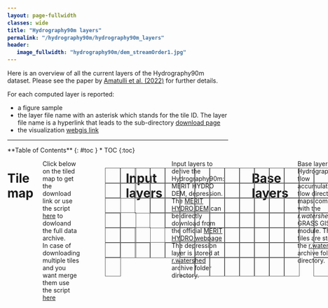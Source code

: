 ```yaml
---
layout: page-fullwidth
classes: wide
title: "Hydrography90m layers"
permalink: "/hydrography90m/hydrography90m_layers"
header:
   image_fullwidth: "hydrography90m/dem_streamOrder1.jpg"
---
```


Here is an overview of all the current layers of the Hydrography90m dataset.
Please see the paper by [Amatulli et al. (2022)](https://essd.copernicus.org/preprints/essd-2022-9) for further details.  

For each computed layer is reported:
* a figure sample
* the layer file name with an asterisk which stands for the tile ID. The layer file name is a hyperlink that leads to the sub-directory [download page](https://public.igb-berlin.de/index.php/s/agciopgzXjWswF4)
* the visualization [webgis link](https://geo.igb-berlin.de/maps/351/view)

---

<style>
	table, th, td {border: 0px solid black; background-color: white;}

	.tileDownloadBoundsTitle {
		padding-bottom: 5px;
	}
	.mapTileDownloadContainer {
		width: 685px;
		height: 267px;
		display: block;
		position: relative;
	}
	.mapTileDownloadBaseLayer {
		position: absolute;
		left:0;
		right:0;
	}
.tile {
  width:34px;
  height:34px;
  border:1px solid #606060;
  display:block;
  position:absolute;
  background-color: rgba(128,128,128,0.01);
}

.tile:hover {
  border:2px solid red;
  z-index:2;
  background-color: rgba(128,128,128,0.01);
}

.tile.selected {
  border:1px solid red;
  opacity: 0.6;
  z-index:2;
  background-color: red;
}

#tilepaths a {
  font-family: monospace;
  font-size: 10px;
}

#tilepaths a:link {
  text-decoration: none;
}

#tilepaths a:visited {
  text-decoration: none;
}

#tilepaths a:hover {
  text-decoration: underline;
}

#tilepaths a:active {
  text-decoration: underline;
}

code {
  font-weight: bold;
}

</style>

<script src="../../pages/hydrography90m/jquery-3.6.0.js" type="text/javascript"></script>

<script>	
	function set_paths(h,v) {
		h = String("00" + h).slice(-2);
		v = String("00" + v).slice(-2);
		
		tile_code = 
		`<div>
			<p><br><b>
			&nbsp&nbsp&nbsp&nbsp&nbsp
			Tile code: h${h}v${v}</b></p>
		</div>`;
		$("#dynamic_tile_code").html(tile_code);

		depression_link =
		`<div>
			<a href="https://public.igb-berlin.de/index.php/s/agciopgzXjWswF4/download?path=%2Fr.watershed%2Fdepression_tiles20d&files=depression_h${h}v${v}.tif">
				https://public.igb-berlin.de/index.php/s/agciopgzXjWswF4/download?path=%2Fr.watershed%2Fdepression_tiles20d&files=depression_h${h}v${v}.tif</a><br>
		</div>`;
		$("#dynamic_depression_link").html(depression_link);

		flow_accumulation_link = 
		`<div>
			<a href="https://public.igb-berlin.de/index.php/s/agciopgzXjWswF4/download?path=%2Fr.watershed%2Faccumulation_tiles20d&files=accumulation_h${h}v${v}.tif">
				https://public.igb-berlin.de/index.php/s/agciopgzXjWswF4/download?path=%2Fr.watershed%2Faccumulation_tiles20d&files=accumulation_h${h}v${v}.tif</a><br>
		</div>`;
		$("#dynamic_accumulation").html(flow_accumulation_link);
		
		flow_direction_link =
		`<div>
			<a href="https://public.igb-berlin.de/index.php/s/agciopgzXjWswF4/download?path=%2Fr.watershed%2Fdirection_tiles20d&files=direction_h${h}v${v}.tif">
				https://public.igb-berlin.de/index.php/s/agciopgzXjWswF4/download?path=%2Fr.watershed%2Fdirection_tiles20d&files=direction_h${h}v${v}.tif</a><br>
		</div>`;
		$("#dynamic_direction").html(flow_direction_link);

drainage_basin_link =
		`<div>
			<a href="https://public.igb-berlin.de/index.php/s/agciopgzXjWswF4/download?path=%2Fr.watershed%2Fbasin_tiles20d&files=basin_h${h}v${v}.tif">
				https://public.igb-berlin.de/index.php/s/agciopgzXjWswF4/download?path=%2Fr.watershed%2Fbasin_tiles20d&files=basin_h${h}v${v}.tif</a><br><br>
			<a href="https://public.igb-berlin.de/index.php/s/agciopgzXjWswF4/download?path=%2Fr.watershed%2Fbasin_tiles20d&files=basin_h${h}v${v}.gpkg">
				https://public.igb-berlin.de/index.php/s/agciopgzXjWswF4/download?path=%2Fr.watershed%2Fbasin_tiles20d&files=basin_h${h}v${v}.gpkg</a><br>
		</div>`;
		$("#dynamic_basin").html(drainage_basin_link);

		stream_segment_link =
		`<div>
			<a href="https://public.igb-berlin.de/index.php/s/agciopgzXjWswF4/download?path=%2Fr.watershed%2Fsegment_tiles20d&files=segment_h${h}v${v}.tif">
				https://public.igb-berlin.de/index.php/s/agciopgzXjWswF4/download?path=%2Fr.watershed%2Fsegment_tiles20d&files=segment_h${h}v${v}.tif
				</a><br>
		</div>`;
		$("#dynamic_stream_seg").html(stream_segment_link);

		sub_catch_link =
		`<div>
			<a href="https://public.igb-berlin.de/index.php/s/agciopgzXjWswF4/download?path=%2Fr.watershed%2Fsub_catchment_tiles20d&files=sub_catchment_h${h}v${v}.tif">https://public.igb-berlin.de/index.php/s/agciopgzXjWswF4/download?path=%2Fr.watershed%2Fsub_catchment_tiles20d&files=sub_catchment_h${h}v${v}.tif</a><br><br>
			<a href="https://public.igb-berlin.de/index.php/s/agciopgzXjWswF4/download?path=%2Fr.watershed%2Fsub_catchment_tiles20d&files=sub_catchment_h${h}v${v}.gpkg">https://public.igb-berlin.de/index.php/s/agciopgzXjWswF4/download?path=%2Fr.watershed%2Fsub_catchment_tiles20d&files=sub_catchment_h${h}v${v}.gpkg</a><br>
		</div>`;
		$("#dynamic_sub_catch").html(sub_catch_link);
	
		outlet_link =
		`<div>
			<a href="https://public.igb-berlin.de/index.php/s/agciopgzXjWswF4/download?path=%2Fr.watershed%2Foutlet_tiles20d&files=outlet_h${h}v${v}.tif">
				https://public.igb-berlin.de/index.php/s/agciopgzXjWswF4/download?path=%2Fr.watershed%2Foutlet_tiles20d&files=outlet_h${h}v${v}.tif</a><br><br>
			<a href="https://public.igb-berlin.de/index.php/s/agciopgzXjWswF4/download?path=%2Fr.watershed%2Foutlet_tiles20d&files=outlet_h${h}v${v}.gpkg">
				https://public.igb-berlin.de/index.php/s/agciopgzXjWswF4/download?path=%2Fr.watershed%2Foutlet_tiles20d&files=outlet_h${h}v${v}.gpkg</a><br>
		</div>`;
		$("#dynamic_outlet").html(outlet_link);

		slope_curv_max_dw_cel_link =
		`<div>
			<a href="https://public.igb-berlin.de/index.php/s/agciopgzXjWswF4/download?path=%2Fr.stream.slope%2Fslope_curv_max_dw_cel_tiles20d&files=slope_curv_max_dw_cel_h${h}v${v}.tif">
				https://public.igb-berlin.de/index.php/s/agciopgzXjWswF4/download?path=%2Fr.stream.slope%2Fslope_curv_max_dw_cel_tiles20d&files=slope_curv_max_dw_cel_h${h}v${v}.tif</a><br>
		</div>`;
		$("#dynamic_slope_curv_max_dw_cel").html(slope_curv_max_dw_cel_link);

		slope_curv_min_dw_cel_link =
		`<div>
			<a href="https://public.igb-berlin.de/index.php/s/agciopgzXjWswF4/download?path=%2Fr.stream.slope%2Fslope_curv_min_dw_cel_tiles20d&files=slope_curv_min_dw_cel_h${h}v${v}.tif">
				https://public.igb-berlin.de/index.php/s/agciopgzXjWswF4/download?path=%2Fr.stream.slope%2Fslope_curv_min_dw_cel_tiles20d&files=slope_curv_min_dw_cel_h${h}v${v}.tif</a><br>
		</div>`;
		$("#dynamic_slope_curv_min_dw_cel_link").html(slope_curv_min_dw_cel_link);

		slope_elv_dw_cel_link =
		`<div>
			<a href="https://public.igb-berlin.de/index.php/s/agciopgzXjWswF4/download?path=%2Fr.stream.slope%2Fslope_elv_dw_cel_tiles20d&files=slope_elv_dw_cel_h${h}v${v}.tif">
				https://public.igb-berlin.de/index.php/s/agciopgzXjWswF4/download?path=%2Fr.stream.slope%2Fslope_elv_dw_cel_tiles20d&files=slope_elv_dw_cel_h${h}v${v}.tif</a><br>
		</div>`;
		$("#dynamic_slope_elv_dw_cel_link").html(slope_elv_dw_cel_link);

		slope_grad_dw_cel_link =
		`<div>
			<a href="https://public.igb-berlin.de/index.php/s/agciopgzXjWswF4/download?path=%2Fr.stream.slope%2Fslope_grad_dw_cel_tiles20d&files=slope_grad_dw_cel_h${h}v${v}.tif">
				https://public.igb-berlin.de/index.php/s/agciopgzXjWswF4/download?path=%2Fr.stream.slope%2Fslope_grad_dw_cel_tiles20d&files=slope_grad_dw_cel_h${h}v${v}.tif</a><br>
		</div>`;
		$("#dynamic_slope_grad_dw_cel_link").html(slope_grad_dw_cel_link);

    	stream_dist_up_near_link =
		`<div>
			<a href="https://public.igb-berlin.de/index.php/s/agciopgzXjWswF4/download?path=%2Fr.stream.distance%2Fstream_dist_up_near_tiles20d&files=stream_dist_up_near_h${h}v${v}.tif">
				https://public.igb-berlin.de/index.php/s/agciopgzXjWswF4/download?path=%2Fr.stream.distance%2Fstream_dist_up_near_tiles20d&files=stream_dist_up_near_h${h}v${v}.tif</a><br>
		</div>`;
		$("#dynamic_stream_dist_up_near_link").html(stream_dist_up_near_link);

stream_dist_up_farth_link =
		`<div>
			<a href="https://public.igb-berlin.de/index.php/s/agciopgzXjWswF4/download?path=%2Fr.stream.distance%2Fstream_dist_up_farth_tiles20d&files=stream_dist_up_farth_h${h}v${v}.tif">
				https://public.igb-berlin.de/index.php/s/agciopgzXjWswF4/download?path=%2Fr.stream.distance%2Fstream_dist_up_farth_tiles20d&files=stream_dist_up_farth_h${h}v${v}.tif</a><br>
		</div>`;
		$("#dynamic_stream_dist_up_farth_link").html(stream_dist_up_farth_link);

stream_dist_dw_near_link = 
		`<div>
			<a href="https://public.igb-berlin.de/index.php/s/agciopgzXjWswF4/download?path=%2Fr.stream.distance%2Fstream_dist_dw_near_tiles20d&files=stream_dist_dw_near_h${h}v${v}.tif">
				https://public.igb-berlin.de/index.php/s/agciopgzXjWswF4/download?path=%2Fr.stream.distance%2Fstream_dist_dw_near_tiles20d&files=stream_dist_dw_near_h${h}v${v}.tif</a><br>
		</div>`;
		$("#dynamic_stream_dist_dw_near_link").html(stream_dist_dw_near_link);


outlet_dist_dw_basin_link = 
		`<div>
			<a href="https://public.igb-berlin.de/index.php/s/agciopgzXjWswF4/download?path=%2Fr.stream.distance%2Foutlet_dist_dw_basin_tiles20d&files=outlet_dist_dw_basin_h${h}v${v}.tif">
				https://public.igb-berlin.de/index.php/s/agciopgzXjWswF4/download?path=%2Fr.stream.distance%2Foutlet_dist_dw_basin_tiles20d&files=outlet_dist_dw_basin_h${h}v${v}.tif</a><br>
		</div>`;
		$("#dynamic_outlet_dist_dw_basin_link").html(outlet_dist_dw_basin_link);

		outlet_dist_dw_scatch_link = 
		`<div>
			<a href="https://public.igb-berlin.de/index.php/s/agciopgzXjWswF4/download?path=%2Fr.stream.distance%2Foutlet_dist_dw_scatch_tiles20d&files=outlet_dist_dw_scatch_h${h}v${v}.tif">
				https://public.igb-berlin.de/index.php/s/agciopgzXjWswF4/download?path=%2Fr.stream.distance%2Foutlet_dist_dw_scatch_tiles20d&files=outlet_dist_dw_scatch_h${h}v${v}.tif</a><br>
		</div>`;
		$("#dynamic_outlet_dist_dw_scatch_link").html(outlet_dist_dw_scatch_link);

		stream_dist_proximity_link = 
		`<div>
			<a href="https://public.igb-berlin.de/index.php/s/agciopgzXjWswF4/download?path=%2Fr.stream.distance%2Fstream_dist_proximity_tiles20d&files=stream_dist_proximity_h${h}v${v}.tif">
				https://public.igb-berlin.de/index.php/s/agciopgzXjWswF4/download?path=%2Fr.stream.distance%2Fstream_dist_proximity_tiles20d&files=stream_dist_proximity_h${h}v${v}.tif</a><br>
		</div>`;
		$("#dynamic_stream_dist_proximity_link").html(stream_dist_proximity_link);

		stream_diff_up_near_link = 
		`<div>
			<a href="https://public.igb-berlin.de/index.php/s/agciopgzXjWswF4/download?path=%2Fr.stream.distance%2Fstream_diff_up_near_tiles20d&files=stream_diff_up_near_h${h}v${v}.tif">
				https://public.igb-berlin.de/index.php/s/agciopgzXjWswF4/download?path=%2Fr.stream.distance%2Fstream_diff_up_near_tiles20d&files=stream_diff_up_near_h${h}v${v}.tif</a><br>
		</div>`;
		$("#dynamic_stream_diff_up_near_link").html(stream_diff_up_near_link);

		stream_diff_up_farth_link = 
		`<div>
			<a href="https://public.igb-berlin.de/index.php/s/agciopgzXjWswF4/download?path=%2Fr.stream.distance%2Fstream_diff_up_farth_tiles20d&files=stream_diff_up_farth_h${h}v${v}.tif">
				https://public.igb-berlin.de/index.php/s/agciopgzXjWswF4/download?path=%2Fr.stream.distance%2Fstream_diff_up_farth_tiles20d&files=stream_diff_up_farth_h${h}v${v}.tif</a><br>
		</div>`;
		$("#dynamic_stream_diff_up_farth_link").html(stream_diff_up_farth_link);

		stream_diff_dw_near_link = 
		`<div>
			<a href="https://public.igb-berlin.de/index.php/s/agciopgzXjWswF4/download?path=%2Fr.stream.distance%2Fstream_diff_dw_near_tiles20d&files=stream_diff_dw_near_h${h}v${v}.tif">
				https://public.igb-berlin.de/index.php/s/agciopgzXjWswF4/download?path=%2Fr.stream.distance%2Fstream_diff_dw_near_tiles20d&files=stream_diff_dw_near_h${h}v${v}.tif</a><br>
		</div>`;
		$("#dynamic_stream_diff_dw_near_link").html(stream_diff_dw_near_link);

		outlet_diff_dw_basin_link = 
		`<div>
			<a href="https://public.igb-berlin.de/index.php/s/agciopgzXjWswF4/download?path=%2Fr.stream.distance%2Foutlet_diff_dw_basin_tiles20d&files=outlet_diff_dw_basin_h${h}v${v}.tif">
				https://public.igb-berlin.de/index.php/s/agciopgzXjWswF4/download?path=%2Fr.stream.distance%2Foutlet_diff_dw_basin_tiles20d&files=outlet_diff_dw_basin_h${h}v${v}.tif</a><br>
		</div>`;
		$("#dynamic_outlet_diff_dw_basin_link").html(outlet_diff_dw_basin_link);

		outlet_diff_dw_scatch_link = 
		`<div>
			<a href="https://public.igb-berlin.de/index.php/s/agciopgzXjWswF4/download?path=%2Fr.stream.distance%2Foutlet_diff_dw_scatch_tiles20d&files=outlet_diff_dw_scatch_h${h}v${v}.tif">
				https://public.igb-berlin.de/index.php/s/agciopgzXjWswF4/download?path=%2Fr.stream.distance%2Foutlet_diff_dw_scatch_tiles20d&files=outlet_diff_dw_scatch_h${h}v${v}.tif</a><br>
		</div>`;
		$("#dynamic_outlet_diff_dw_scatch_link").html(outlet_diff_dw_scatch_link);

		channel_grad_dw_seg_link = 
		`<div>
			<a href="https://public.igb-berlin.de/index.php/s/agciopgzXjWswF4/download?path=%2Fr.stream.channel%2Fchannel_grad_dw_seg_tiles20d&files=channel_grad_dw_seg_h${h}v${v}.tif">
				https://public.igb-berlin.de/index.php/s/agciopgzXjWswF4/download?path=%2Fr.stream.channel%2Fchannel_grad_dw_seg_tiles20d&files=channel_grad_dw_seg_h${h}v${v}.tif</a><br>
		</div>`;
		$("#dynamic_channel_grad_dw_seg_link").html(channel_grad_dw_seg_link);

		channel_grad_up_seg_link = 
		`<div>
			<a href="https://public.igb-berlin.de/index.php/s/agciopgzXjWswF4/download?path=%2Fr.stream.channel%2Fchannel_grad_up_seg_tiles20d&files=channel_grad_up_seg_h${h}v${v}.tif">
				https://public.igb-berlin.de/index.php/s/agciopgzXjWswF4/download?path=%2Fr.stream.channel%2Fchannel_grad_up_seg_tiles20d&files=channel_grad_up_seg_h${h}v${v}.tif</a><br>
		</div>`;
		$("#dynamic_channel_grad_up_seg_link").html(channel_grad_up_seg_link);

		channel_grad_up_cel_link = 
		`<div>
			<a href="https://public.igb-berlin.de/index.php/s/agciopgzXjWswF4/download?path=%2Fr.stream.channel%2Fchannel_grad_up_cel_tiles20d&files=channel_grad_up_cel_h00v00.tif">
				https://public.igb-berlin.de/index.php/s/agciopgzXjWswF4/download?path=%2Fr.stream.channel%2Fchannel_grad_up_cel_tiles20d&files=channel_grad_up_cel_h${h}v${v}.tif</a><br>
		</div>`;
		$("#dynamic_channel_grad_up_cel_link").html(channel_grad_up_cel_link);

		channel_curv_cel_link = 
		`<div>
			<a href="https://public.igb-berlin.de/index.php/s/agciopgzXjWswF4/download?path=%2Fr.stream.channel%2Fchannel_curv_cel_tiles20d&files=channel_curv_cel_h${h}v${v}.tif">
				https://public.igb-berlin.de/index.php/s/agciopgzXjWswF4/download?path=%2Fr.stream.channel%2Fchannel_curv_cel_tiles20d&files=channel_curv_cel_h${h}v${v}.tif</a><br>
		</div>`;
		$("#dynamic_channel_curv_cel_link").html(channel_curv_cel_link);

		channel_elv_dw_seg_link = 
		`<div>
			<a href="https://public.igb-berlin.de/index.php/s/agciopgzXjWswF4/download?path=%2Fr.stream.channel%2Fchannel_elv_dw_seg_tiles20d&files=channel_elv_dw_seg_h${h}v${v}.tif">
				https://public.igb-berlin.de/index.php/s/agciopgzXjWswF4/download?path=%2Fr.stream.channel%2Fchannel_elv_dw_seg_tiles20d&files=channel_elv_dw_seg_h${h}v${v}.tif</a><br>
		</div>`;
		$("#dynamic_channel_elv_dw_seg_link").html(channel_elv_dw_seg_link);

		channel_elv_up_seg_link = 
		`<div>
			<a href="https://public.igb-berlin.de/index.php/s/agciopgzXjWswF4/download?path=%2Fr.stream.channel%2Fchannel_elv_up_seg_tiles20d&files=channel_elv_up_seg_h${h}v${v}.tif">
				https://public.igb-berlin.de/index.php/s/agciopgzXjWswF4/download?path=%2Fr.stream.channel%2Fchannel_elv_up_seg_tiles20d&files=channel_elv_up_seg_h${h}v${v}.tif</a><br>
		</div>`;
		$("#dynamic_channel_elv_up_seg_link").html(channel_elv_up_seg_link);

		channel_elv_up_cel_link = 
		`<div>
			<a href="https://public.igb-berlin.de/index.php/s/agciopgzXjWswF4/download?path=%2Fr.stream.channel%2Fchannel_elv_up_cel_tiles20d&files=channel_elv_up_cel_h${h}v${v}.tif">
				https://public.igb-berlin.de/index.php/s/agciopgzXjWswF4/download?path=%2Fr.stream.channel%2Fchannel_elv_up_cel_tiles20d&files=channel_elv_up_cel_h${h}v${v}.tif</a><br>
		</div>`;
		$("#dynamic_channel_elv_up_cel_link").html(channel_elv_up_cel_link);

		channel_elv_dw_cel_link = 
		`<div>
			<a href="https://public.igb-berlin.de/index.php/s/agciopgzXjWswF4/download?path=%2Fr.stream.channel%2Fchannel_elv_dw_cel_tiles20d&files=channel_elv_dw_cel_h${h}v${v}.tif">
				https://public.igb-berlin.de/index.php/s/agciopgzXjWswF4/download?path=%2Fr.stream.channel%2Fchannel_elv_dw_cel_tiles20d&files=channel_elv_dw_cel_h${h}v${v}.tif</a><br>
		</div>`;
		$("#dynamic_channel_elv_dw_cel_link").html(channel_elv_dw_cel_link);

		channel_dist_dw_seg_link = 
		`<div>
			<a href="https://public.igb-berlin.de/index.php/s/agciopgzXjWswF4/download?path=%2Fr.stream.channel%2Fchannel_dist_dw_seg_tiles20d&files=channel_dist_dw_seg_h${h}v${v}.tif">
				https://public.igb-berlin.de/index.php/s/agciopgzXjWswF4/download?path=%2Fr.stream.channel%2Fchannel_dist_dw_seg_tiles20d&files=channel_dist_dw_seg_h${h}v${v}.tif</a><br>
		</div>`;
		$("#dynamic_channel_dist_dw_seg_link").html(channel_dist_dw_seg_link);

		channel_dist_up_seg_link = 
		`<div>
			<a href="https://public.igb-berlin.de/index.php/s/agciopgzXjWswF4/download?path=%2Fr.stream.channel%2Fchannel_dist_up_seg_tiles20d&files=channel_dist_up_seg_h${h}v${v}.tif">
				https://public.igb-berlin.de/index.php/s/agciopgzXjWswF4/download?path=%2Fr.stream.channel%2Fchannel_dist_up_seg_tiles20d&files=channel_dist_up_seg_h${h}v${v}.tif</a><br>
		</div>`;
		$("#dynamic_channel_dist_up_seg_link").html(channel_dist_up_seg_link);

		channel_dist_up_cel_link = 
		`<div>
			<a href="https://public.igb-berlin.de/index.php/s/agciopgzXjWswF4/download?path=%2Fr.stream.channel%2Fchannel_dist_up_cel_tiles20d&files=channel_dist_up_cel_h${h}v${v}.tif">
				https://public.igb-berlin.de/index.php/s/agciopgzXjWswF4/download?path=%2Fr.stream.channel%2Fchannel_dist_up_cel_tiles20d&files=channel_dist_up_cel_h${h}v${v}.tif</a><br>
		</div>`;
		$("#dynamic_channel_dist_up_cel_link").html(channel_dist_up_cel_link);

		order_strahler_link = 
		`<div>
			<a href="https://public.igb-berlin.de/index.php/s/agciopgzXjWswF4/download?path=%2Fr.stream.order%2Forder_strahler_tiles20d&files=order_strahler_h${h}v${v}.tif">
				https://public.igb-berlin.de/index.php/s/agciopgzXjWswF4/download?path=%2Fr.stream.order%2Forder_strahler_tiles20d&files=order_strahler_h${h}v${v}.tif</a><br>
		</div>`;
		$("#dynamic_order_strahler_link").html(order_strahler_link);

		order_shreve_link = 
		`<div>
			<a href="https://public.igb-berlin.de/index.php/s/agciopgzXjWswF4/download?path=%2Fr.stream.order%2Forder_shreve_tiles20d&files=order_shreve_h${h}v${v}.tif">
				https://public.igb-berlin.de/index.php/s/agciopgzXjWswF4/download?path=%2Fr.stream.order%2Forder_shreve_tiles20d&files=order_shreve_h${h}v${v}.tif</a><br>
		</div>`;
		$("#dynamic_order_shreve_link").html(order_shreve_link);

		order_horton_link = 
		`<div>
			<a href="https://public.igb-berlin.de/index.php/s/agciopgzXjWswF4/download?path=%2Fr.stream.order%2Forder_horton_tiles20d&files=order_horton_h${h}v${v}.tif">
				https://public.igb-berlin.de/index.php/s/agciopgzXjWswF4/download?path=%2Fr.stream.order%2Forder_horton_tiles20d&files=order_horton_h${h}v${v}.tif</a><br>
		</div>`;
		$("#dynamic_order_horton_link").html(order_horton_link);

		order_hack_link = 
		`<div>
			<a href="https://public.igb-berlin.de/index.php/s/agciopgzXjWswF4/download?path=%2Fr.stream.order%2Forder_hack_tiles20d&files=order_hack_h${h}v${v}.tif">
				https://public.igb-berlin.de/index.php/s/agciopgzXjWswF4/download?path=%2Fr.stream.order%2Forder_hack_tiles20d&files=order_hack_h${h}v${v}.tif</a><br>
		</div>`;
		$("#dynamic_order_hack_link").html(order_hack_link);

		order_topo_link = 
		`<div>
			<a href="https://public.igb-berlin.de/index.php/s/agciopgzXjWswF4/download?path=%2Fr.stream.order%2Forder_topo_tiles20d&files=order_topo_h${h}v${v}.tif">
				https://public.igb-berlin.de/index.php/s/agciopgzXjWswF4/download?path=%2Fr.stream.order%2Forder_topo_tiles20d&files=order_topo_h${h}v${v}.tif</a><br>
		</div>`;
		$("#dynamic_order_topo_link").html(order_topo_link);

		order_vect_link = 
		`<div>
			<a href="https://public.igb-berlin.de/index.php/s/agciopgzXjWswF4/download?path=%2Fr.stream.order%2Forder_vect_tiles20d&files=order_vect_point_h${h}v${v}.gpkg">
				https://public.igb-berlin.de/index.php/s/agciopgzXjWswF4/download?path=%2Fr.stream.order%2Forder_vect_tiles20d&files=order_vect_point_h${h}v${v}.gpkg</a><br><br>
			<a href="https://public.igb-berlin.de/index.php/s/agciopgzXjWswF4/download?path=%2Fr.stream.order%2Forder_vect_tiles20d&files=order_vect_segment_h${h}v${v}.gpkg">
				https://public.igb-berlin.de/index.php/s/agciopgzXjWswF4/download?path=%2Fr.stream.order%2Forder_vect_tiles20d&files=order_vect_segment_h${h}v${v}.gpkg</a><br>
		</div>`;
		$("#dynamic_order_vect_link").html(order_vect_link);

		spi_link = 
		`<div>
			<a href="https://public.igb-berlin.de/index.php/s/agciopgzXjWswF4/download?path=%2Fflow.index%2Fspi_tiles20d&files=spi_h${h}v${v}.tif">
				https://public.igb-berlin.de/index.php/s/agciopgzXjWswF4/download?path=%2Fflow.index%2Fspi_tiles20d&files=spi_h${h}v${v}.tif</a><br>
		</div>`;
		$("#dynamic_spi_link").html(spi_link);

		sti_link = 
		`<div>
			<a href="https://public.igb-berlin.de/index.php/s/agciopgzXjWswF4/download?path=%2Fflow.index%2Fsti_tiles20d&files=sti_h${h}v${v}.tif">
				https://public.igb-berlin.de/index.php/s/agciopgzXjWswF4/download?path=%2Fflow.index%2Fsti_tiles20d&files=sti_h${h}v${v}.tif</a><br>
		</div>`;
		$("#dynamic_sti_link").html(sti_link);

		cti_link = 
		`<div>
			<a href="https://public.igb-berlin.de/index.php/s/agciopgzXjWswF4/download?path=%2Fflow.index%2Fcti_tiles20d&files=cti_h${h}v${v}.tif">
				https://public.igb-berlin.de/index.php/s/agciopgzXjWswF4/download?path=%2Fflow.index%2Fcti_tiles20d&files=cti_h${h}v${v}.tif</a><br>
		</div>`;
		$("#dynamic_cti_link").html(cti_link);


	};

	$(function() {
		$(".tile").on("click", function() {
			$(".tile").removeClass("selected");
			$(this).addClass("selected");
		});
	});
</script>


<div class="row">
<div class="medium-4 medium-push-9 columns" markdown="1">
<div class="panel radius" markdown="1">
**Table of Contents**
{: #toc }
*  TOC
{:toc}
</div>
</div><!-- /.medium-4.columns -->

<div class="medium-8 medium-pull-4 columns" markdown="1">


# Tile map

Click below on the tiled map to get the download link or use the script [here](/hydrography90m/hydrography90m_download_script) to dowloand the full data archive.  
In case of downloading multiple tiles and you want merge them use the script [here](/hydrography90m/hydrography90m_mergetile_script) 

<div class="mapTileDownloadContainer">
	<div class="mapTileDownloadBaseLayer"><img width="750" height="300" src="../../images/hydrography90m/basins_noTiles.png" /></div>
	<!-- Row 0 -->
	<div class="tile" style="left:36px;top:32px" title="h00v00" onclick="set_paths(00,00)"></div>
	<div class="tile" style="left:70px;top:32px;width:35px" title="h02v00" onclick="set_paths(02,00)"></div>
	<div class="tile" style="left:104px;top:32px" title="h04v00" onclick="set_paths(04,00)"></div>
	<div class="tile" style="left:138px;top:32px" title="h06v00" onclick="set_paths(06,00)"></div>
	<div class="tile" style="left:172px;top:32px" title="h08v00" onclick="set_paths(08,00)"></div>
	<div class="tile" style="left:206px;top:32px" title="h10v00" onclick="set_paths(10,00)"></div>
	<div class="tile" style="left:240px;top:32px" title="h12v00" onclick="set_paths(12,00)"></div>	
	<div class="tile" style="left:274px;top:32px" title="h14v00" onclick="set_paths(14,00)"></div>	
	<div class="tile" style="left:308px;top:32px" title="h16v00" onclick="set_paths(16,00)"></div>
	<div class="tile" style="left:342px;top:32px" title="h18v00" onclick="set_paths(18,00)"></div>
	<div class="tile" style="left:376px;top:32px" title="h20v00" onclick="set_paths(20,00)"></div>
	<div class="tile" style="left:410px;top:32px" title="h22v00" onclick="set_paths(22,00)"></div>
	<div class="tile" style="left:444px;top:32px" title="h24v00" onclick="set_paths(24,00)"></div>
	<div class="tile" style="left:478px;top:32px" title="h26v00" onclick="set_paths(26,00)"></div>
	<div class="tile" style="left:512px;top:32px" title="h28v00" onclick="set_paths(28,00)"></div>
	<div class="tile" style="left:546px;top:32px" title="h30v00" onclick="set_paths(30,00)"></div>
	<div class="tile" style="left:580px;top:32px" title="h32v00" onclick="set_paths(32,00)"></div>
	<div class="tile" style="left:614px;top:32px;width:49px" title="h34v00" onclick="set_paths(34,00)"></div>
	<!-- Row 1 -->
	<div class="tile" style="left:36px;top:66px" title="h00v02" onclick="set_paths(00,02)"></div>
	<div class="tile" style="left:70px;top:66px;width:35px" title="h02v02" onclick="set_paths(02,02)"></div>
	<div class="tile" style="left:104px;top:66px" title="h04v02" onclick="set_paths(04,02)"></div>
	<div class="tile" style="left:138px;top:66px" title="h06v02" onclick="set_paths(06,02)"></div>
	<div class="tile" style="left:172px;top:66px" title="h08v02" onclick="set_paths(08,02)"></div>
	<div class="tile" style="left:206px;top:66px" title="h10v02" onclick="set_paths(10,02)"></div>
	<div class="tile" style="left:240px;top:66px" title="h12v02" onclick="set_paths(12,02)"></div>	
	<div class="tile" style="left:274px;top:66px" title="h14v02" onclick="set_paths(14,02)"></div>	
	<div class="tile" style="left:308px;top:66px" title="h16v02" onclick="set_paths(16,02)"></div>
	<div class="tile" style="left:342px;top:66px" title="h18v02" onclick="set_paths(18,02)"></div>
	<div class="tile" style="left:376px;top:66px" title="h20v02" onclick="set_paths(20,02)"></div>
	<div class="tile" style="left:410px;top:66px" title="h22v02" onclick="set_paths(22,02)"></div>
	<div class="tile" style="left:444px;top:66px" title="h24v02" onclick="set_paths(24,02)"></div>
	<div class="tile" style="left:478px;top:66px" title="h26v02" onclick="set_paths(26,02)"></div>
	<div class="tile" style="left:512px;top:66px" title="h28v02" onclick="set_paths(28,02)"></div>
	<div class="tile" style="left:546px;top:66px" title="h30v02" onclick="set_paths(30,02)"></div>
	<div class="tile" style="left:580px;top:66px" title="h32v02" onclick="set_paths(32,02)"></div>
	<div class="tile" style="left:614px;top:66px;width:49px" title="h34v02" onclick="set_paths(34,02)"></div>
	<!-- Row 2 -->
	<div class="tile" style="left:36px;top:100px" title="h00v04" onclick="set_paths(00,04)"></div>
	<div class="tile" style="left:104px;top:100px" title="h04v04" onclick="set_paths(04,04)"></div>
	<div class="tile" style="left:138px;top:100px" title="h06v04" onclick="set_paths(06,04)"></div>
	<div class="tile" style="left:172px;top:100px" title="h08v04" onclick="set_paths(08,04)"></div>
	<div class="tile" style="left:206px;top:100px" title="h10v04" onclick="set_paths(10,04)"></div>
	<div class="tile" style="left:240px;top:100px" title="h12v04" onclick="set_paths(12,04)"></div>	
	<div class="tile" style="left:274px;top:100px" title="h14v04" onclick="set_paths(14,04)"></div>	
	<div class="tile" style="left:308px;top:100px" title="h16v04" onclick="set_paths(16,04)"></div>
	<div class="tile" style="left:342px;top:100px" title="h18v04" onclick="set_paths(18,04)"></div>
	<div class="tile" style="left:376px;top:100px" title="h20v04" onclick="set_paths(20,04)"></div>
	<div class="tile" style="left:410px;top:100px" title="h22v04" onclick="set_paths(22,04)"></div>
	<div class="tile" style="left:444px;top:100px" title="h24v04" onclick="set_paths(24,04)"></div>
	<div class="tile" style="left:478px;top:100px" title="h26v04" onclick="set_paths(26,04)"></div>
	<div class="tile" style="left:512px;top:100px" title="h28v04" onclick="set_paths(28,04)"></div>
	<div class="tile" style="left:546px;top:100px" title="h30v04E" onclick="set_paths(30,04)"></div>
	<div class="tile" style="left:580px;top:100px" title="h32v04" onclick="set_paths(32,04)"></div>
	<!-- Row 3 -->
	<div class="tile" style="left:36px;top:134px" title="h00v06" onclick="set_paths(00,06)"></div>
	<div class="tile" style="left:70px;top:134px;width:35px" title="h02v06" onclick="set_paths(02,06)"></div>
	<div class="tile" style="left:138px;top:134px" title="h06v06" onclick="set_paths(06,06)"></div>
	<div class="tile" style="left:172px;top:134px" title="h08v06" onclick="set_paths(08,06)"></div>
	<div class="tile" style="left:206px;top:134px" title="h10v06" onclick="set_paths(10,06)"></div>
	<div class="tile" style="left:240px;top:134px" title="h12v06" onclick="set_paths(12,06)"></div>	
	<div class="tile" style="left:274px;top:134px" title="h14v06" onclick="set_paths(14,06)"></div>	
	<div class="tile" style="left:308px;top:134px" title="h16v06" onclick="set_paths(16,06)"></div>
	<div class="tile" style="left:342px;top:134px" title="h18v06" onclick="set_paths(18,06)"></div>
	<div class="tile" style="left:376px;top:134px" title="h20v06" onclick="set_paths(20,06)"></div>
	<div class="tile" style="left:410px;top:134px" title="h22v06" onclick="set_paths(22,06)"></div>
	<div class="tile" style="left:444px;top:134px" title="h24v06" onclick="set_paths(24,06)"></div>
	<div class="tile" style="left:478px;top:134px" title="h26v06" onclick="set_paths(26,06)"></div>
	<div class="tile" style="left:512px;top:134px" title="h28v06" onclick="set_paths(28,06)"></div>
	<div class="tile" style="left:546px;top:134px" title="h30v06" onclick="set_paths(30,06)"></div>
	<div class="tile" style="left:580px;top:134px" title="h32v06" onclick="set_paths(32,06)"></div>
	<div class="tile" style="left:614px;top:134px;width:33px" title="h34v06" onclick="set_paths(34,06)"></div>
	<!-- Row 4 -->
	<div class="tile" style="left:36px;top:168px" title="h00v08" onclick="set_paths(00,08)"></div>
	<div class="tile" style="left:70px;top:168px;width:35px" title="h02v08" onclick="set_paths(02,08)"></div>
	<div class="tile" style="left:104px;top:168px" title="h04v08" onclick="set_paths(04,08)"></div>
	<div class="tile" style="left:172px;top:168px" title="h08v08" onclick="set_paths(08,08)"></div>
	<div class="tile" style="left:206px;top:168px" title="h10v08" onclick="set_paths(10,08)"></div>
	<div class="tile" style="left:240px;top:168px" title="h12v08" onclick="set_paths(12,08)"></div>	
	<div class="tile" style="left:274px;top:168px" title="h14v08" onclick="set_paths(14,08)"></div>	
	<div class="tile" style="left:308px;top:168px" title="h16v08" onclick="set_paths(16,08)"></div>
	<div class="tile" style="left:342px;top:168px" title="h18v08" onclick="set_paths(18,08)"></div>
	<div class="tile" style="left:376px;top:168px" title="h20v08" onclick="set_paths(20,08)"></div>
	<div class="tile" style="left:410px;top:168px" title="h22v08" onclick="set_paths(22,08)"></div>
	<div class="tile" style="left:444px;top:168px" title="h24v08" onclick="set_paths(24,08)"></div>
	<div class="tile" style="left:478px;top:168px" title="h26v08" onclick="set_paths(26,08)"></div>
	<div class="tile" style="left:512px;top:168px" title="h28v08" onclick="set_paths(28,08)"></div>
	<div class="tile" style="left:546px;top:168px" title="h30v08" onclick="set_paths(30,08)"></div>
	<div class="tile" style="left:580px;top:168px" title="h32v08" onclick="set_paths(32,08)"></div>
	<div class="tile" style="left:614px;top:168px;width:33px" title="h34v08" onclick="set_paths(34,08)"></div>
	<!-- Row 5 -->
	<div class="tile" style="left:36px;top:202px" title="h00v10" onclick="set_paths(00,10)"></div>
	<div class="tile" style="left:70px;top:202px;width:35px" title="h02v10" onclick="set_paths(02,10)"></div>
	<div class="tile" style="left:104px;top:202px" title="h04v10" onclick="set_paths(04,10)"></div>
	<div class="tile" style="left:138px;top:202px" title="h06v10" onclick="set_paths(06,10)"></div>
	<div class="tile" style="left:172px;top:202px" title="h08v10" onclick="set_paths(08,10)"></div>
	<div class="tile" style="left:206px;top:202px" title="h10v10" onclick="set_paths(10,10)"></div>
	<div class="tile" style="left:240px;top:202px" title="h12v10" onclick="set_paths(12,10)"></div>	
	<div class="tile" style="left:274px;top:202px" title="h14v10" onclick="set_paths(14,10)"></div>	
	<div class="tile" style="left:308px;top:202px" title="h16v10" onclick="set_paths(16,10)"></div>
	<div class="tile" style="left:342px;top:202px" title="h18v10" onclick="set_paths(18,10)"></div>
	<div class="tile" style="left:376px;top:202px" title="h20v10" onclick="set_paths(20,10)"></div>
	<div class="tile" style="left:410px;top:202px" title="h22v10" onclick="set_paths(22,10)"></div>
	<div class="tile" style="left:444px;top:202px" title="h24v10" onclick="set_paths(24,10)"></div>
	<div class="tile" style="left:512px;top:202px" title="h28v10" onclick="set_paths(28,10)"></div>
	<div class="tile" style="left:546px;top:202px" title="h30v10" onclick="set_paths(30,10)"></div>
	<div class="tile" style="left:580px;top:202px" title="h32v10" onclick="set_paths(32,10)"></div>
	<div class="tile" style="left:614px;top:202px;width:33px" title="h34v10" onclick="set_paths(34,10)"></div>
	<!-- Row 6 -->
	<div class="tile" style="left:36px;top:236px;height:42px" title="h00v12" onclick="set_paths(00,12)"></div>
	<div class="tile" style="left:206px;top:236px;height:42px" title="h10v12" onclick="set_paths(10,12)"></div>
	<div class="tile" style="left:240px;top:236px;height:42px" title="h12v12" onclick="set_paths(12,12)"></div>	
	<div class="tile" style="left:274px;top:236px;height:42px" title="h14v12" onclick="set_paths(14,12)"></div>	
	<div class="tile" style="left:308px;top:236px;height:42px" title="h16v12" onclick="set_paths(16,12)"></div>
	<div class="tile" style="left:342px;top:236px;height:42px" title="h18v12" onclick="set_paths(18,12)"></div>
	<div class="tile" style="left:376px;top:236px;height:42px" title="h20v12" onclick="set_paths(20,12)"></div>
	<div class="tile" style="left:410px;top:236px;height:42px" title="h22v12" onclick="set_paths(22,12)"></div>
	<div class="tile" style="left:444px;top:236px;height:42px" title="h24v12" onclick="set_paths(24,12)"></div>
	<div class="tile" style="left:512px;top:236px;height:42px" title="h28v12" onclick="set_paths(28,12)"></div>
	<div class="tile" style="left:546px;top:236px;height:42px" title="h30v12" onclick="set_paths(30,12)"></div>
	<div class="tile" style="left:580px;top:236px;height:42px" title="h32v12" onclick="set_paths(32,12)"></div>
	<div class="tile" style="left:614px;top:236px;width:33px;height:42px" title="h34v12" onclick="set_paths(34,02)"></div>
</div>


<div id="tilepaths"></div>

 <div id="dynamic_tile_code"></div>


----------------------------------------------------------------------------------------------

# Input layers
Input layers to derive the Hydrography90m: MERIT HYDRO DEM, depression.
The [MERIT HYDRO DEM](https://agupubs.onlinelibrary.wiley.com/doi/10.1029/2019WR024873) can be directly download from the official [MERIT HYDRO webpage](http://hydro.iis.u-tokyo.ac.jp/~yamadai/MERIT_Hydro/)
The depression layer is stored at [r.watershed](https://public.igb-berlin.de/index.php/s/agciopgzXjWswF4?path=%2Fr.watershed) archive folder directory.

<table style="width:100% background-image= none">
	<tr>
		<th colspan="2" style="font-size: 25px;">Elevation</th>
	</tr>
	<tr>
		<td rowspan="1">
			<img src="/images/hydrography90m/layer_images/Fig6/elevation.png" alt="elv_*.tif" width="320" />
		</td>
		<td><br><br><br><br>
			<ul>
				<li><a href="http://hydro.iis.u-tokyo.ac.jp/~yamadai/MERIT_Hydro/" target="_blank"> elv_*.tif (raster)</a></li>
			</ul>
		</td>
	</tr>
	<tr>
		<th colspan="2" style="font-size: 25px;">Depression</th>
	</tr>
	<tr>
		<th>Depression areas not present in the study area.</th>
		<td><br><br>
			<ul>
			      <li><a href="https://public.igb-berlin.de/index.php/s/agciopgzXjWswF4?path=%2Fr.watershed%2Fdepression_tiles20d" target="_blank"> depression_*.tif (raster)</a></li>
			</ul>
		</td>
	</tr>
	<tr>
		<td colspan="2"><div id="dynamic_depression_link"></div></td>
	</tr>

</table>

------------------------------------------------------------------------------------------------------------------------------------------------------------------------

[//]: <> (Directory for: r.watershed)
# Base layers
Base layers of Hydrography90m: flow accumulation, flow direction maps computed with the *r.watershed* GRASS GIS module. 
These files are stored in the [r.watershed](https://public.igb-berlin.de/index.php/s/agciopgzXjWswF4?path=%2Fr.watershed) archive folder directory.
<br>


<table style="width:100% background-image= none">
	<tr>
		<th colspan="2" style="font-size: 25px;">Flow accumulation</th>
	</tr>
	<tr>
		<td rowspan="1">
			<img src="/images/hydrography90m/layer_images/Fig6/flow-accumulation.png" alt="accumulation_*.tif" width="320" />
		</td>
		<td><br><br><br><br>
			<ul>
				<li><a href="https://public.igb-berlin.de/index.php/s/agciopgzXjWswF4?path=%2Fr.watershed%2Faccumulation_tiles20d" target="_blank"> accumulation_*.tif (raster)</a></li>
				<li><a href="https://geo.igb-berlin.de/maps/new?layer=geonode:hydrography90m_v1_accumulation_cog&view=True" target="_blank" > Raster layer visualization</a></li>
			</ul>
		</td>
	</tr>
	<tr>
		<td colspan="2"><div id="dynamic_accumulation"></div></td>
	</tr>
	<tr>
		<th colspan="2" style="font-size: 25px;">Flow direction</th>
	</tr>
	<tr>
		<td rowspan="1">
			<embed src="/images/hydrography90m/layer_images/Fig6/flow-direction.png" alt="direction_*.tif" width="320"/>
		</td>
		<td><br><br><br><br>
			<ul>
				<li><a href="https://public.igb-berlin.de/index.php/s/agciopgzXjWswF4?path=%2Fr.watershed%2Fdirection_tiles20d" target="_blank"> direction_*.tif (raster)</a></li>
				<li><a href="https://geo.igb-berlin.de/maps/new?layer=geonode:hydrography90m_v1_direction_cog&view=True" target="_blank" > Raster layer visualization</a></li>
			</ul>
		</td>
	</tr>
	<tr>	
		<td colspan="2"><div id="dynamic_direction"></div></td>
	</tr>

</table>

------------------------------------------------------------------------------------------------------------------------------------------------------------------------

[//]: <> (Directory for: r.watershed)
# Network layers
Network layers of Hydrography90m: drainage basins, stream segments, subcatchments, outlets maps computed with the *r.stream.extract* GRASS GIS module. 
These files are stored in the [r.watershed](https://public.igb-berlin.de/index.php/s/agciopgzXjWswF4?path=%2Fr.watershed) archive folder directory.

<table style="width:100% background-image= none">
	<tr>
		<th colspan="2" style="font-size: 25px;">Drainage basin</th>
	</tr>
	<tr>
		<td rowspan="1">
			<img src="/images/hydrography90m/layer_images/Fig6/drainage-basin.png" alt="Drainage basin" width="320"/>
		</td>
		<td><br><br><br><br>
			<ul>
				<li><a href="https://public.igb-berlin.de/index.php/s/agciopgzXjWswF4?path=%2Fr.watershed%2Fbasin_tiles20d" target="_blank">basin_*.tif (raster)</a></li>
				<li><a href="https://public.igb-berlin.de/index.php/s/agciopgzXjWswF4?path=%2Fr.watershed%2Fbasin_tiles20d" target="_blank">basin_*.gpkg (vector)</a></li>
				<li><a href="https://geo.igb-berlin.de/maps/new?layer=geonode:hydrography90m_v1_basin_cog&view=True" target="_blank" > Raster layer visualization</a></li>
			</ul>
		</td>
	</tr>
	<tr>	
		<td colspan="2"><div id="dynamic_basin"></div></td>
	</tr>
    <tr>
		<th colspan="2" style="font-size: 25px;">Stream segment</th>
	</tr>
	<tr>
		<td rowspan="1">
			<img src="/images/hydrography90m/layer_images/Fig6/str-seg-outlet.png" alt="Stream segment" width="320"/>
		</td>
		<td><br><br><br><br>
			<ul>
				<li><a href="https://public.igb-berlin.de/index.php/s/agciopgzXjWswF4?path=%2Fr.watershed%2Fsegment_tiles20d" target="_blank"> segment_*.tif (raster)</a></li>
				<li><a href="https://geo.igb-berlin.de/maps/new?layer=geonode:hydrography90m_v1_segment_cog&view=True" target="_blank" > Raster layer visualization</a></li>
			</ul>
		</td>
	</tr>
	<tr>	
		<td colspan="2"><div id="dynamic_stream_seg"></div></td>
	</tr>
    <tr>
		<th colspan="2" style="font-size: 25px;">Sub-catchment</th>
	</tr>
	<tr>
		<td rowspan="1">
			<img src="/images/hydrography90m/layer_images/Fig6/sub-catchment.png" alt="Sub-catchment" width="320"/>
		</td>
		<td><br><br><br><br>
			<ul>
				<li><a href="https://public.igb-berlin.de/index.php/s/agciopgzXjWswF4?path=%2Fr.watershed%2Fsub_catchment_tiles20d" target="_blank">sub_catchment_*.tif (raster)</a></li>
				<li><a href="https://public.igb-berlin.de/index.php/s/agciopgzXjWswF4?path=%2Fr.watershed%2Fsub_catchment_tiles20d" target="_blank">sub_catchment_*.gpkg (vector)</a></li>
				<li><a href="https://geo.igb-berlin.de/maps/new?layer=geonode:hydrography90m_v1_sub_catchment_cog&view=True" target="_blank" > Raster layer visualization</a></li>
			</ul>
		</td>
	</tr>
	<tr>	
		<td colspan="2"><div id="dynamic_sub_catch"></div></td>
	</tr>
    <tr>
		<th colspan="2" style="font-size: 25px;">Outlet</th>
	</tr>
	<tr>
		<td rowspan="1">
			<img src="/images/hydrography90m/layer_images/Fig6/str-seg-outlet.png" alt="Outlet" width="320"/>
		</td>
		<td><br><br><br><br>
			<ul>
				<li><a href="https://public.igb-berlin.de/index.php/s/agciopgzXjWswF4?path=%2Fr.watershed%2Foutlet_tiles20d" target="_blank"> outlet_*.tif (raster)</a></li>
				<li><a href="https://public.igb-berlin.de/index.php/s/agciopgzXjWswF4?path=%2Fr.watershed%2Foutlet_tiles20d" target="_blank"> outlet_*.gpkg (vector)</a></li>
			</ul>
		</td>
	</tr>
	<tr>	
		<td colspan="2"><div id="dynamic_outlet"></div></td>
	</tr>

</table>

------------------------------------------------------------------------------------------------------------------------------------------------------------------------


[//]: <> (Directory for: r.stream.slope)
# Stream slope layers

Stream slope of Hydrography90m: curvature, gradient (elevation difference divided by distance), and elevation difference raster maps computed with the *r.stream.slope* GRASS GIS module. 
These files are stored in the [r.stream.slope](https://public.igb-berlin.de/index.php/s/agciopgzXjWswF4?path=%2Fr.stream.slope) archive folder.

<table style="width:100%">
	<tr>
		<th colspan="2" style="font-size: 18px;">Maximum curvature between highest upstream cell, focal cell and downstream cell</th>
	</tr>
	<tr>
		<td rowspan="1">
			<img src="/images/hydrography90m/layer_images/Fig11/slope-curv-max-dw-cel.png" alt="slope_curv_max_dw_cel_*.tif" width="320"/>
		</td>
		<td><br><br><br><br>
			<ul>
			<li><a href="https://public.igb-berlin.de/index.php/s/agciopgzXjWswF4?path=%2Fr.stream.slope%2Fslope_curv_max_dw_cel_tiles20d" target="_blank"> slope_curv_max_dw_cel_*.tif (raster)</a></li>
			<li><a href="https://geo.igb-berlin.de/maps/new?layer=geonode:hydrography90m_v1_slope_curv_max_dw_cel_cog&view=True" target="_blank" > Raster layer visualization</a></li>
			</ul>
		</td>
	</tr>
	<tr>	
		<td colspan="2"><div id="dynamic_slope_curv_max_dw_cel"></div></td>
	</tr>
	<tr>
		<th colspan="2" style="font-size: 18px;">Minimum curvature between lowest upstream cell, focal cell and downstream cell.</th>
	</tr>
	<tr>
		<td rowspan="1">
			<img src="/images/hydrography90m/layer_images/Fig11/slope-curv-min-dw-cel.png" alt="slope_curv_min_dw_cel_*.tif" width="320"/>
		</td>
		<td><br><br><br><br>
			<ul>
			<li><a href="https://public.igb-berlin.de/index.php/s/agciopgzXjWswF4?path=%2Fr.stream.slope%2Fslope_curv_min_dw_cel_tiles20d" target="_blank"> slope_curv_min_dw_cel_*.tif (raster)</a></li>
			<li><a href="https://geo.igb-berlin.de/maps/new?layer=geonode:hydrography90m_v1_slope_curv_min_dw_cel_cog&view=True" target="_blank" > Raster layer visualization</a></li>
			</ul>
		</td>
	</tr>
	<tr>	
		<td colspan="2"><div id="dynamic_slope_curv_min_dw_cel_link"></div></td>
	</tr>
	<tr>
		<th colspan="2" style="font-size: 18px;">Elevation difference between focal cell and downstream cell</th>
	</tr>
	<tr>
		<td rowspan="1">
			<img src="/images/hydrography90m/layer_images/Fig11/slope-elv-dw-cel.png" alt="slope_elv_dw_cel_*.tif" width="320"/>
		</td>
		<td><br><br><br><br>
			<ul>
			<li><a href="https://public.igb-berlin.de/index.php/s/agciopgzXjWswF4?path=%2Fr.stream.slope%2Fslope_elv_dw_cel_tiles20d" target="_blank"> slope_elv_dw_cel_*.tif (raster)</a></li>
			<li><a href="https://geo.igb-berlin.de/maps/new?layer=geonode:hydrography90m_v1_slope_elv_dw_cel_cog&view=True" target="_blank" > Raster layer visualization</a></li>
			</ul>
		</td>
	</tr>
	<tr>	
		<td colspan="2"><div id="dynamic_slope_elv_dw_cel_link"></div></td>
	</tr>
	<tr>
		<th colspan="2" style="font-size: 18px;">Focal cell gradient</th>
	</tr>
	<tr>
		<td rowspan="1">
			<img src="/images/hydrography90m/layer_images/Fig11/slope-grad-dw-cel.png" alt="slope_grad_dw_cel_*.tif" width="320"/>
		</td>
		<td><br><br><br><br>
			<ul>
			<li><a href="https://public.igb-berlin.de/index.php/s/agciopgzXjWswF4?path=%2Fr.stream.slope%2Fslope_grad_dw_cel_tiles20d" target="_blank"> slope_grad_dw_cel_*.tif (raster)</a></li>
			<li><a href="https://geo.igb-berlin.de/maps/new?layer=geonode:hydrography90m_v1_slope_grad_dw_cel_cog&view=True" target="_blank" > Raster layer visualization</a></li>
			</ul>
		</td>
	</tr>
	<tr>	
		<td colspan="2"><div id="dynamic_slope_grad_dw_cel_link"></div></td>
	</tr>
</table>

------------------------------------------------------------------------------------------------------------------------------------------------------------------------

[//]: <> (Directory for r.stream.distance)

# Stream distance layers
Stream/outlet distance of Hydrography90m: stream/outlet distance and elevation difference raster maps computed with the *r.stream.distance* GRASS GIS module. 
These files are stored in the [r.stream.distance](https://public.igb-berlin.de/index.php/s/agciopgzXjWswF4?path=%2Fr.stream.distance) archive folder.


<table style="width:100%">
	<tr>
		<th colspan="2" style="font-size: 18px;">Shortest upstream distance between focal grid cell and the nearest sub-catchment drainage divide</th>
	</tr>
	<tr>
		<td rowspan="1">
			<img src="/images/hydrography90m/layer_images/Fig12/stream-dist-up-near.png" alt="Shortest upstream distance" width="325"/>
		</td>
		<td><br><br><br><br>
		<ul>
		<li><a href="https://public.igb-berlin.de/index.php/s/agciopgzXjWswF4?path=%2Fr.stream.distance%2Fstream_dist_up_near_tiles20d" target="_blank"> stream_dist_up_near_*.tif (raster)</a></li>
		<li><a href="https://geo.igb-berlin.de/maps/new?layer=geonode:hydrography90m_v1_stream_dist_up_near_cel_cog&view=True" target="_blank" > Raster layer visualization</a></li>
		</ul>
		</td>
	</tr>
	<tr>	
		<td colspan="2"><div id="dynamic_stream_dist_up_near_link"></div></td>
	</tr>
	<tr>
		<th colspan="2" style="font-size: 18px;">Longest upstream distance between focal grid cell and the nearest sub-catchment drainage divide</th>
	</tr>
	<tr>
		<td rowspan="1">
			<img src="/images/hydrography90m/layer_images/Fig12/stream-dist-up-farth.png" alt="Longest upstream distance" width="330"/>
		</td>
		<td><br><br><br><br>
		<ul>
			<li><a href="https://public.igb-berlin.de/index.php/s/agciopgzXjWswF4?path=%2Fr.stream.distance%2Fstream_diff_up_farth_tiles20d" target="_blank"> stream_dist_up_farth_*.tif (raster)</a></li>
			<li><a href="https://geo.igb-berlin.de/maps/new?layer=geonode:hydrography90m_v1_stream_dist_dw_near_cel_cog&view=True" target="_blank" > Raster layer visualization</a></li>
		</ul>
		</td>
	</tr>
	<tr>	
		<td colspan="2"><div id="dynamic_stream_dist_up_farth_link"></div></td>
	</tr>
	<tr>
		<th colspan="2" style="font-size: 18px;">Distance between focal grid cell and its nearest downstream stream grid cell</th>
	</tr>
	<tr>
		<td rowspan="1">
			<img src="/images/hydrography90m/layer_images/Fig12/stream-dist-dw-near.png" alt="stream_dist_dw_near_*.tif" width="325"/>
		</td>
		<td><br><br><br><br>
		<ul>
			<li><a href="https://public.igb-berlin.de/index.php/s/agciopgzXjWswF4?path=%2Fr.stream.distance%2Fstream_dist_up_farth_tiles20d" target="_blank"> stream_dist_dw_near_*.tif (raster)</a></li>
        	<li><a href="https://geo.igb-berlin.de/maps/new?layer=geonode:hydrography90m_v1_stream_dist_up_farth_cel_cog&view=True" target="_blank" > Raster layer visualization</a></li>
		</ul>
		</td>
	</tr>
	<tr>	
		<td colspan="2"><div id="dynamic_stream_dist_dw_near_link"></div></td>
	</tr>
	<tr>
		<th colspan="2" style="font-size: 18px;">****Distance between focal grid cell and the outlet grid cell in the network</th>
	</tr>
	<tr>
		<td rowspan="1">
			<img src="/images/hydrography90m/layer_images/Fig12/outlet-dist-dw-basin.png" alt="outlet_dist_dw_basin_*.tif" width="325"/>
		</td>
		<td><br><br><br><br>
		<ul>
		<li><a href="https://public.igb-berlin.de/index.php/s/agciopgzXjWswF4?path=%2Fr.stream.distance%2Foutlet_dist_dw_basin_tiles20d" target="_blank"> outlet_dist_dw_basin_*.tif (raster)</a></li>
                <li><a href="https://geo.igb-berlin.de/maps/new?layer=geonode:hydrography90m_v1_outlet_dist_dw_basin_cel_cog&view=True" target="_blank" > Raster layer visualization</a></li>
		</ul>
		</td>
	</tr>
	<tr>
		<td colspan="2"><div id="dynamic_outlet_dist_dw_basin_link"></div></td>
	</tr>
	<tr>
		<th colspan="2" style="font-size: 18px;">Distance between focal grid cell and the downstream stream node grid cell</th>
	</tr>
	<tr>
		<td rowspan="1">
			<img src="/images/hydrography90m/layer_images/Fig12/outlet-dist-dw-scratch.png" alt="outlet_dist_dw_scatch_*.tif" width="325"/>
		</td>
		<td><br><br><br><br>
		<ul>
		<li><a href="https://public.igb-berlin.de/index.php/s/agciopgzXjWswF4?path=%2Fr.stream.distance%2Foutlet_dist_dw_scatch_tiles20d" target="_blank"> outlet_dist_dw_scatch_*.tif (raster)</a></li>
		<li><a href="https://geo.igb-berlin.de/maps/new?layer=geonode:hydrography90m_v1_outlet_dist_dw_scatch_cog&view=True" target="_blank" > Raster layer visualization</a></li>
		</ul>
		</td>
	</tr>
	<tr>
		<td colspan="2"><div id="dynamic_outlet_dist_dw_scatch_link"></div></td>
	</tr>
	<tr>
		<th colspan="2" style="font-size: 18px;">Euclidean distance between focal grid cell and the stream network</th>
	</tr>
	<tr>
		<td rowspan="1">
			<img src="/images/hydrography90m/layer_images/Fig12/stream-dist-proximity.png" alt="stream_dist_proximity_*.tif" width="325"/>
		</td>
		<td><br><br><br><br>
		<ul>
		<li><a href="https://public.igb-berlin.de/index.php/s/agciopgzXjWswF4?path=%2Fr.stream.distance%2Fstream_dist_proximity_tiles20d" target="_blank"> stream_dist_proximity_*.tif (raster)</a></li>
		<li><a href="https://geo.igb-berlin.de/maps/new?layer=geonode:hydrography90m_v1_outlet_dist_proximity_cog&view=True" target="_blank" > Raster layer visualization</a></li>
		</ul>
		</td>
	</tr>
	<tr>
		<td colspan="2"><div id="dynamic_stream_dist_proximity_link"></div></td>
	</tr>
	<tr>
		<th colspan="2" style="font-size: 18px;">Elevation difference of the shortest path from focal grid cell to the sub-catchment drainage divide</th>
	</tr>
	<tr>
		<td rowspan="1">
			<img src="/images/hydrography90m/layer_images/Fig12/stream-dist-up-near.png" alt="stream_diff_up_near_*.tif" width="325"/>
		</td>
		<td><br><br><br><br>
		<ul>
		<li><a href="https://public.igb-berlin.de/index.php/s/agciopgzXjWswF4?path=%2Fr.stream.distance%2Fstream_diff_up_near_tiles20d" target="_blank"> stream_diff_up_near_*.tif (raster)</a></li>
		<li><a href="https://geo.igb-berlin.de/maps/new?layer=geonode:hydrography90m_v1_outlet_dist_dw_scatch_cog&view=True" target="_blank" > Raster layer visualization</a></li>
		</ul>
		</td>
	</tr>
	<tr>
		<td colspan="2"><div id="dynamic_stream_diff_up_near_link"></div></td>
	</tr>
	<tr>
		<th colspan="2" style="font-size: 18px;">Elevation difference of the longest path from focal grid cell to the sub-catchment drainage divide</th>
	</tr>
	<tr>
		<td rowspan="1">
			<img src="/images/hydrography90m/layer_images/Fig12/stream-diff-up-farth.png" alt="stream_diff_up_farth_*.tif" width="325"/>
		</td>
		<td><br><br><br><br>
		<ul>
		<li><a href="https://public.igb-berlin.de/index.php/s/agciopgzXjWswF4?path=%2Fr.stream.distance%2Fstream_diff_up_farth_tiles20d" target="_blank"> stream_diff_up_farth_*.tif (raster)</a></li>
		<li><a href="https://geo.igb-berlin.de/maps/new?layer=geonode:hydrography90m_v1_stream_diff_up_farth_cog&view=True" target="_blank" > Raster layer visualization</a></li>
		</ul>
		</td>
	</tr>
	<tr>
		<td colspan="2"><div id="dynamic_stream_diff_up_farth_link"></div></td>
	</tr>
	<tr>
		<th colspan="2" style="font-size: 18px;">Elevation difference between focal grid cell and its nearest downstream stream pixel</th>
	</tr>
	<tr>
		<td rowspan="1">
			<img src="/images/hydrography90m/layer_images/Fig12/stream-diff-dw-near.png" alt="stream_diff_dw_near_*.tif" width="325"/>
		</td>
		<td><br><br><br><br>
		<ul>
		<li><a href="https://public.igb-berlin.de/index.php/s/agciopgzXjWswF4?path=%2Fr.stream.distance%2Fstream_diff_dw_near_tiles20d" target="_blank"> stream_diff_dw_near_*.tif (raster)</a></li>
		<li><a href="https://geo.igb-berlin.de/maps/new?layer=geonode:hydrography90m_v1_stream_diff_dw_near_cog&view=True" target="_blank" > Raster layer visualization</a></li>
		</ul>
		</td>
	</tr>
	<tr>
		<td colspan="2"><div id="dynamic_stream_diff_dw_near_link"></div></td>
	</tr>
	<tr>
		<th colspan="2" style="font-size: 18px;">Elevation difference between focal grid cell and the outlet grid cell in the network</th>
	</tr>
	<tr>
		<td rowspan="1">
			<img src="/images/hydrography90m/layer_images/Fig12/outlet-diff-dw-basin.png" alt="outlet_diff_dw_basin_*.tif" width="325"/>
		</td>
		<td><br><br><br><br>
		<ul>
			<li><a href="https://public.igb-berlin.de/index.php/s/agciopgzXjWswF4?path=%2Fr.stream.distance%2Foutlet_diff_dw_basin_tiles20d" target="_blank"> outlet_diff_dw_basin_*.tif (raster)</a></li>
			<li><a href="https://geo.igb-berlin.de/maps/new?layer=geonode:hydrography90m_v1_outlet_diff_dw_basin_cog&view=True" target="_blank" > Raster layer visualization</a></li>
		</ul>
		</td>
	</tr>
	<tr>
		<td colspan="2"><div id="dynamic_outlet_diff_dw_basin_link"></div></td>
	</tr>
	<tr>
		<th colspan="2" style="font-size: 18px;">Elevation difference between focal grid cell and the downstream stream node grid cell</th>
	</tr>
	<tr>
		<td rowspan="1">
			<img src="/images/hydrography90m/layer_images/Fig12/outlet-diff-dw-scratch.png" alt="outlet_diff_dw_scatch_*.tif" width="325"/>
		</td>
		<td><br><br><br><br>
		<ul>
		<li><a href="https://public.igb-berlin.de/index.php/s/agciopgzXjWswF4?path=%2Fr.stream.distance%2Foutlet_diff_dw_scatch_tiles20d" target="_blank"> outlet_diff_dw_scatch_*.tif (raster)</a></li>
		<li><a href="https://geo.igb-berlin.de/maps/new?layer=geonode:hydrography90m_v1_outlet_diff_dw_scatch_cog&view=True" target="_blank" > Raster layer visualization</a></li>
		</ul>
		</td>
	</tr>
	<tr>
		<td colspan="2"><div id="dynamic_outlet_diff_dw_scatch_link"></div></td>
	</tr>
</table>

------------------------------------------------------------------

[//]: <> (Directory for: r.stream.channel)

# Stream segment properties layers
Stream segment properties of Hydrography90m: curvature, gradient (elevation difference divided by distance), and elevation change
raster maps computed with the *r.stream.channel* GRASS GIS module. 
These files are stored in the [r.stream.channel](https://public.igb-berlin.de/index.php/s/agciopgzXjWswF4?path=%2Fr.stream.channel) archive folder.

<table style="width:100%">
	<tr>
		<th colspan="2" style="font-size: 18px;">Segment downstream mean gradient between focal cell and the node/outlet</th>
	</tr>
	<tr>
		<td rowspan="1">
			<img src="/images/hydrography90m/layer_images/Fig13/channel-grad-dw-seg.png" alt="channel_grad_dw_seg_*.tif" width="325"/>
		</td>
		<td><br><br><br><br>
		<ul>
		<li><a href="https://public.igb-berlin.de/index.php/s/agciopgzXjWswF4?path=%2Fr.stream.channel%2Fchannel_grad_dw_seg_tiles20d" target="_blank"> channel_grad_dw_seg_*.tif (raster)</a></li>
		<li><a href="https://geo.igb-berlin.de/maps/new?layer=geonode:hydrography90m_v1_channel_grad_dw_seg_cog&view=True" target="_blank" > Raster layer visualization</a></li>
		</ul>
		</td>
	</tr>
	 <tr>
		<td colspan="2"><div id="dynamic_channel_grad_dw_seg_link"></div></td>
	</tr>
	<tr>
		<th colspan="2" style="font-size: 18px;">Segment upstream mean gradient between focal cell and the init/node</th>
	</tr>
	<tr>
		<td rowspan="1">
			<img src="/images/hydrography90m/layer_images/Fig13/channel-grad-up-seg.png" alt="channel_grad_up_seg_*.tif" width="325"/>
		</td>
		<td><br><br><br><br>
		<ul>
		<li><a href="https://public.igb-berlin.de/index.php/s/agciopgzXjWswF4?path=%2Fr.stream.channel%2Fchannel_grad_up_seg_tiles20d" target="_blank"> channel_grad_up_seg_*.tif (raster)</a></li>
		<li><a href="https://geo.igb-berlin.de/maps/new?layer=geonode:hydrography90m_v1_channel_grad_up_seg_cog&view=True" target="_blank" > Raster layer visualization</a></li>
		</ul>
		</td>
	</tr>
	<tr>
		<td colspan="2"><div id="dynamic_channel_grad_up_seg_link"></div></td>
	</tr>
	<tr>
		<th colspan="2" style="font-size: 18px;">Upstream gradient between focal cell and the next cell</th>
	</tr>
	<tr>
		<td rowspan="1">
			<img src="/images/hydrography90m/layer_images/Fig13/channel-grad-up-cel.png" alt="channel_grad_up_cel_*.tif" width="325"/>
		</td>
		<td><br><br><br><br>
		<ul>
		<li><a href="https://public.igb-berlin.de/index.php/s/agciopgzXjWswF4?path=%2Fr.stream.channel%2Fchannel_grad_up_cel_tiles20d" target="_blank">channel_grad_up_cel_*.tif (raster)</a></li>
		<li><a href="https://geo.igb-berlin.de/maps/new?layer=geonode:hydrography90m_v1_channel_grad_up_cel_cog&view=True" target="_blank" > Raster layer visualization</a></li>
		</ul>
		</td>
	</tr>
	<tr>
		<td colspan="2"><div id="dynamic_channel_grad_up_cel_link"></div></td>
	</tr>
	<tr>
		<th colspan="2" style="font-size: 18px;">Cell stream course curvature of the focal cell</th>
	</tr>
	<tr>
		<td rowspan="1">
			<img src="/images/hydrography90m/layer_images/Fig13/channel-curv-cel.png" alt="channel_curv_cel_*.tif" width="325"/>
		</td>
		<td><br><br><br><br>
		<ul>
		<li><a href="https://public.igb-berlin.de/index.php/s/agciopgzXjWswF4?path=%2Fr.stream.channel%2Fchannel_curv_cel_tiles20d" target="_blank">channel_curv_cel_*.tif (raster)</a></li>
		<li><a href="https://geo.igb-berlin.de/maps/new?layer=geonode:hydrography90m_v1_channel_curv_cel_cog&view=True" target="_blank" > Raster layer visualization</a></li>
		</ul>
		</td>
	</tr>
	<tr>
		<td colspan="2"><div id="dynamic_channel_curv_cel_link"></div></td>
	</tr>
	<tr>
		<th colspan="2" style="font-size: 18px;">Segment downstream elevation difference between focal cell and the node/outlet</th>
	</tr>
	<tr>
		<td rowspan="1">
			<img src="/images/hydrography90m/layer_images/Fig13/channel-elv-dw-seg.png" alt="channel_elv_dw_seg_*.tif" width="325"/>
		</td>
		<td><br><br><br><br>
		<ul>
		<li><a href="https://public.igb-berlin.de/index.php/s/agciopgzXjWswF4?path=%2Fr.stream.channel%2Fchannel_elv_dw_seg_tiles20d" target="_blank">channel_elv_dw_seg_*.tif (raster)</a></li>
		<li><a href="https://geo.igb-berlin.de/maps/new?layer=geonode:hydrography90m_v1_channel_elv_dw_seg_cel_cog&view=True" target="_blank" > Raster layer visualization</a></li>
		</ul>
		</td>
	</tr>
	<tr>
		<td colspan="2"><div id="dynamic_channel_elv_dw_seg_link"></div></td>
	</tr>
	<tr>
		<th colspan="2" style="font-size: 18px;">Segment upstream elevation difference between focal cell and the init/node</th>
	</tr>
	<tr>
		<td rowspan="1">
			<img src="/images/hydrography90m/layer_images/Fig13/channel-elv-up-seg.png" alt="channel_elv_up_seg_*.tif" width="325"/>
		</td>
		<td><br><br><br><br>
		<ul>
		<li><a href="https://public.igb-berlin.de/index.php/s/agciopgzXjWswF4?path=%2Fr.stream.channel%2Fchannel_elv_up_seg_tiles20d" target="_blank">channel_elv_up_seg_*.tif (raster)</a></li>
		<li><a href="https://geo.igb-berlin.de/maps/new?layer=geonode:hydrography90m_v1_channel_elv_up_seg_cog&view=True" target="_blank" > Raster layer visualization</a></li>
		</ul>
		</td>
	</tr>
	<tr>
		<td colspan="2"><div id="dynamic_channel_elv_up_seg_link"></div></td>
	</tr>
	<tr>
		<th colspan="2" style="font-size: 18px;">Upstream elevation difference between focal cell and the next cell</th>
	</tr>
	<tr>
		<td rowspan="1">
			<img src="/images/hydrography90m/layer_images/Fig13/channel-elv-up-cel.png" alt="channel_elv_up_cel_*.tif" width="325"/>
		</td>
		<td><br><br><br><br>
		<ul>
		<li><a href="https://public.igb-berlin.de/index.php/s/agciopgzXjWswF4?path=%2Fr.stream.channel%2Fchannel_elv_up_cel_tiles20d" target="_blank">channel_elv_up_cel_*.tif (raster)</a></li>
		<li><a href="https://geo.igb-berlin.de/maps/new?layer=geonode:hydrography90m_v1_channel_elv_up_cel_cog&view=True" target="_blank" > Raster layer visualization</a></li>
		</ul>
		</td>
	</tr>
	<tr>
		<td colspan="2"><div id="dynamic_channel_elv_up_cel_link"></div></td>
	</tr>
	<tr>
		<th colspan="2" style="font-size: 18px;">Downstream elevation difference between focal cell and the next cell</th>
	</tr>
	<tr>
		<td rowspan="1">
			<img src="/images/hydrography90m/layer_images/Fig13/channel-elv-dw-cel.png" alt="channel_elv_dw_cel_*.tif" width="325"/>
		</td>
		<td><br><br><br><br>
		<ul>
		<li><a href="https://public.igb-berlin.de/index.php/s/agciopgzXjWswF4?path=%2Fr.stream.channel%2Fchannel_elv_dw_cel_tiles20d" target="_blank">channel_elv_dw_cel_*.tif (raster)</a></li>
		<li><a href="https://geo.igb-berlin.de/maps/new?layer=geonode:hydrography90m_v1_channel_elv_dw_cel_cog&view=True" target="_blank" > Raster layer visualization</a></li>
		</ul>
		</td>
	</tr>
	<tr>
		<td colspan="2"><div id="dynamic_channel_elv_dw_cel_link"></div></td>
	</tr>
	<tr>
		<th colspan="2" style="font-size: 18px;">Segment downstream distance between focal cell and the node/outlet</th>
	</tr>
	<tr>
		<td rowspan="1">
			<img src="/images/hydrography90m/layer_images/Fig13/channel-dist-dw-seg.png" alt="channel_dist_dw_seg_*.tif" width="325"/>
		</td>
		<td><br><br><br><br>
		<ul>
		<li><a href="https://public.igb-berlin.de/index.php/s/agciopgzXjWswF4?path=%2Fr.stream.channel%2Fchannel_dist_dw_seg_tiles20d" target="_blank">channel_dist_dw_seg_*.tif (raster)</a></li>
		<li><a href="https://geo.igb-berlin.de/maps/new?layer=geonode:hydrography90m_v1_channel_dist_dw_seg_cog&view=True" target="_blank" > Raster layer visualization</a></li>
		</ul>
		</td>
	</tr>
	<tr>
		<td colspan="2"><div id="dynamic_channel_dist_dw_seg_link"></div></td>
	</tr>
	<tr>
		<th colspan="2" style="font-size: 18px;">Segment upstream distance between focal cell and the init/node</th>
	</tr>
	<tr>
		<td rowspan="1">
			<img src="/images/hydrography90m/layer_images/Fig13/channel-dist-up-seg.png" alt="channel_dist_up_seg_*.tif" width="325"/>
		</td>
		<td><br><br><br><br>
		<ul>
		<li><a href="https://public.igb-berlin.de/index.php/s/agciopgzXjWswF4?path=%2Fr.stream.channel%2Fchannel_dist_up_seg_tiles20d" target="_blank">channel_dist_up_seg_*.tif (raster)</a></li>
		<li><a href="https://geo.igb-berlin.de/maps/new?layer=geonode:hydrography90m_v1_channel_dist_up_seg_cog&view=True" target="_blank" > Raster layer visualization</a></li>
		</ul>
		</td>
	</tr>
    <tr>
		<td colspan="2"><div id="dynamic_channel_dist_up_seg_link"></div></td>
	</tr>
	<tr>
		<th colspan="2" style="font-size: 18px;">Upstream distance between focal cell and next cell</th>
	</tr>
	<tr>
		<td rowspan="1">
			<img src="/images/hydrography90m/layer_images/Fig13/channel-dist-up-cel.png" alt="channel_dist_up_cel_*.tif" width="325"/>
		</td>
		<td><br><br><br><br>
		<ul>
		<li><a href="https://public.igb-berlin.de/index.php/s/agciopgzXjWswF4?path=%2Fr.stream.channel%2Fchannel_dist_up_cel_tiles20d" target="_blank">channel_dist_up_cel_*.tif (raster)</a></li>
		<li><a href="https://geo.igb-berlin.de/maps/new?layer=geonode:hydrography90m_v1_channel_dist_up_cel_cog&view=True" target="_blank" > Raster layer visualization</a></li>
		</ul>
		</td>
	</tr>
    <tr>
		<td colspan="2"><div id="dynamic_channel_dist_up_cel_link"></div></td>
	</tr>
</table>

------------------------------------------------------------------

[//]: <> (Directory for: r.stream.order)

# Stream order layers
Stream order of Hydrography90m: stream order raster and vector files computed with the *r.stream.order* GRASS GIS module.
These files are stored in the [r.stream.order](https://public.igb-berlin.de/index.php/s/agciopgzXjWswF4?path=%2Fr.stream.order) archive folder.

<table style="width:100%">
	<tr>
		<th colspan="2" style="font-size: 18px;">Strahler’s stream order</th>
	</tr>
	<tr>
		<td rowspan="1">
			<img src="/images/hydrography90m/layer_images/Fig14/stream-strahler.png" alt="stream_strahler_*.tif" width="325"/>
		</td>
		<td><br><br><br><br>
			<ul>
				<li><a href="https://public.igb-berlin.de/index.php/s/agciopgzXjWswF4?path=%2Fr.stream.order%2Forder_strahler_tiles20d" target="_blank">order_strahler_*.tif (raster)</a></li>
				<li><a href="https://geo.igb-berlin.de/maps/new?layer=geonode:hydrography90m_v1_stream_strahler_cog&view=True" target="_blank" > Raster layer visualization</a></li>
			</ul>
		</td>
	</tr>
	<tr>
		<td colspan="2"><div id="dynamic_order_strahler_link"></div></td>
	</tr>
	<tr>
		<th colspan="2" style="font-size: 18px;">Shreve’s stream magnitude</th>
	</tr>
	<tr>
		<td rowspan="1">
			<img src="/images/hydrography90m/layer_images/Fig14/stream-shreve.png" alt="stream_shreve_*.tif" width="325"/>
		</td>
		<td><br><br><br><br>
			<ul>
				<li><a href="https://public.igb-berlin.de/index.php/s/agciopgzXjWswF4?path=%2Fr.stream.order%2Forder_shreve_tiles20d" target="_blank">order_shreve_*.tif (raster)</a></li>
				<li><a href="https://geo.igb-berlin.de/maps/new?layer=geonode:hydrography90m_v1_stream_shreve_cog&view=True" target="_blank" > Raster layer visualization</a></li>
			</ul>
		</td>
	</tr>
	<tr>
		<td colspan="2"><div id="dynamic_order_shreve_link"></div></td>
	</tr>
	<tr>
		<th colspan="2" style="font-size: 18px;">Horton’s stream order</th>
	</tr>
	<tr>
		<td rowspan="1">
			<img src="/images/hydrography90m/layer_images/Fig14/stream-horton.png" alt="stream_horton_*.tif" width="325"/>
		</td>
		<td><br><br><br><br>
			<ul>
				<li><a href="https://public.igb-berlin.de/index.php/s/agciopgzXjWswF4?path=%2Fr.stream.order%2Forder_horton_tiles20d" target="_blank">order_horton_*.tif (raster)</a></li>
				<li><a href="https://geo.igb-berlin.de/maps/new?layer=geonode:hydrography90m_v1_stream_horton_cog&view=True" target="_blank" > Raster layer visualization</a></li>
			</ul>
		</td>
	</tr>
	<tr>
		<td colspan="2"><div id="dynamic_order_horton_link"></div></td>
	</tr>
	<tr>
		<th colspan="2" style="font-size: 18px;">Hack’s stream order</th>
	</tr>
	<tr>
		<td rowspan="1">
			<img src="/images/hydrography90m/layer_images/Fig14/stream-hack.png" alt="stream_hack_*.tif" width="325"/>
		</td>
		<td><br><br><br><br>
			<ul>
				<li><a href="https://public.igb-berlin.de/index.php/s/agciopgzXjWswF4?path=%2Fr.stream.order%2Forder_hack_tiles20d" target="_blank">order_hack_*.tif (raster)</a></li>
				<li><a href="https://geo.igb-berlin.de/maps/new?layer=geonode:hydrography90m_v1_stream_hack_cog&view=True" target="_blank" > Raster layer visualization</a></li>
			</ul>
		</td>
	</tr>
	    <tr>
		<td colspan="2"><div id="dynamic_order_hack_link"></div></td>
	</tr>
	<tr>
		<th colspan="2" style="font-size: 18px;">Topological dimension of streams</th>
	</tr>
	<tr>
		<td rowspan="1">
			<img src="/images/hydrography90m/layer_images/Fig14/stream-topo.png" alt="stream_topo_*.tif" width="325"/>
		</td>
		<td><br><br><br><br>
			<ul>
				<li><a href="https://public.igb-berlin.de/index.php/s/agciopgzXjWswF4?path=%2Fr.stream.order%2Forder_topo_tiles20d" target="_blank">order_topo_*.tif (raster)</a></li>
				<li><a href="https://geo.igb-berlin.de/maps/new?layer=geonode:hydrography90m_v1_stream_topo_cog&view=True" target="_blank" > Raster layer visualization</a></li>
			</ul>
		</td>
	</tr>
	<tr>
		<td colspan="2"><div id="dynamic_order_topo_link"></div></td>
	</tr>
	<tr>
		<th colspan="2" style="font-size: 18px;">All stream segments and nodes attributes</th>
	</tr>
	<tr>
		<td rowspan="1">
			<img src="/images/hydrography90m/layer_images/Fig14/vect.png" alt="" width="410"/>
		</td>
		<td><br><br><br><br>
			<ul>
				<li><a href="https://public.igb-berlin.de/index.php/s/agciopgzXjWswF4?path=%2Fr.stream.order%2Forder_vect_tiles20d" target="_blank">order_vect_point_*.gpkg (vector)</a></li>
				<li><a href="https://public.igb-berlin.de/index.php/s/agciopgzXjWswF4?path=%2Fr.stream.order%2Forder_vect_tiles20d" target="_blank">order_vect_segment_*.gpkg (vector)</a></li>
			</ul>
		</td>
	</tr>
	<tr>
		<td colspan="2"><div id="dynamic_order_vect_link"></div></td>
	</tr>
</table>

------------------------------------------------------------------

[//]: <> (Directory for: flow.index)

# Flow index layers
Flow index of Hydrography90m:  flow index computed using flow accumulation and terrain slope.
These files are stored in the [flow.index](https://public.igb-berlin.de/index.php/s/agciopgzXjWswF4?path=%2Fflow.index) archive folder.

<table style="width:100%">
	<tr>
		<th colspan="2" style="font-size: 18px;">Stream power index</th>
	</tr>
	<tr>
		<td rowspan="1">
			<img src="/images/hydrography90m/layer_images/Fig15/spi.png" alt="spi_*.tif" width="325"/>
		</td>
		<td><br><br><br><br>
			<ul>
				<li><a href="https://public.igb-berlin.de/index.php/s/agciopgzXjWswF4?path=%2Fflow.index%2Fspi_tiles20d" target="_blank">spi_*.tif (raster)</a></li>
				<li><a href="https://geo.igb-berlin.de/maps/new?layer=geonode:hydrography90m_v1_spi_cog&view=True" target="_blank" > Raster layer visualization</a></li>
			</ul>
		</td>
	</tr>
	<tr>
		<td colspan="2"><div id="dynamic_spi_link"></div></td>
	</tr>
	<tr>
		<th colspan="2" style="font-size: 18px;">Stream transportation index (sti)</th>
	</tr>
	<tr>
		<td rowspan="1">
			<img src="/images/hydrography90m/layer_images/Fig15/sti.png" alt="sti_*.tif" width="325"/>
		</td>
		<td><br><br><br><br>
			<ul>
				<li><a href="https://public.igb-berlin.de/index.php/s/agciopgzXjWswF4?path=%2Fflow.index%2Fsti_tiles20d" target="_blank">sti_*.tif (raster)</a></li>
				<li><a href="https://geo.igb-berlin.de/maps/new?layer=geonode:hydrography90m_v1_sti_cog&view=True" target="_blank" > Raster layer visualization</a></li>
			</ul>
		</td>
	</tr>
	<tr>
		<td colspan="2"><div id="dynamic_sti_link"></div></td>
	</tr>
	<tr>
		<th colspan="2" style="font-size: 18px;">Compound topographic index</th>
	</tr>
	<tr>
		<td rowspan="1">
			<img src="/images/hydrography90m/layer_images/Fig15/cti.png" alt="cti_*.tif" width="325"/>
		</td>
		<td><br><br><br><br>
			<ul>
				<li><a href="https://public.igb-berlin.de/index.php/s/agciopgzXjWswF4?path=%2Fflow.index%2Fcti_tiles20d" target="_blank">cti_*.tif (raster)</a></li>
				<li><a href="https://geo.igb-berlin.de/maps/new?layer=geonode:hydrography90m_v1_cti_cog&view=True" target="_blank" > Raster layer visualization</a></li>
			</ul>
		</td>
	</tr>
	<tr>
		<td colspan="2"><div id="dynamic_cti_link"></div></td>
	</tr>

</table>

